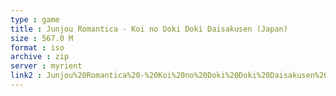 ```yaml
---
type : game
title : Junjou Romantica - Koi no Doki Doki Daisakusen (Japan)
size : 567.0 M
format : iso
archive : zip
server : myrient
link2 : Junjou%20Romantica%20-%20Koi%20no%20Doki%20Doki%20Daisakusen%20%28Japan%29
---
```


